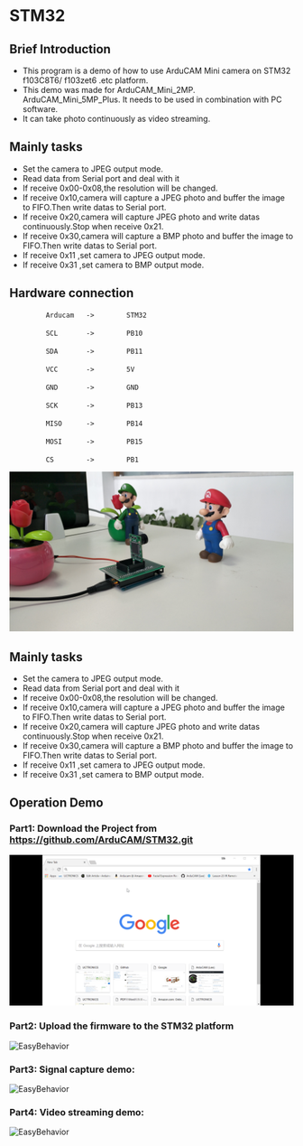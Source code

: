 # STM32

## Brief Introduction
- This program is a demo of how to use ArduCAM Mini camera on STM32 f103C8T6/ f103zet6 .etc platform.
- This demo was made for ArduCAM_Mini_2MP. ArduCAM_Mini_5MP_Plus. It needs to be used in combination with PC software.
- It can take photo continuously as video streaming.

## Mainly tasks
- Set the camera to JPEG output mode.
- Read data from Serial port and deal with it
- If receive 0x00-0x08,the resolution will be changed.
- If receive 0x10,camera will capture a JPEG photo and buffer the image to FIFO.Then write datas to Serial port.
- If receive 0x20,camera will capture JPEG photo and write datas continuously.Stop when receive 0x21.
- If receive 0x30,camera will capture a BMP  photo and buffer the image to FIFO.Then write datas to Serial port.
- If receive 0x11 ,set camera to JPEG output mode.
- If receive 0x31 ,set camera to BMP  output mode.

## Hardware connection
             Arducam   ->        STM32 
 
             SCL       ->        PB10
             
             SDA       ->        PB11
             
             VCC       ->        5V
             
             GND       ->        GND
             
             SCK       ->        PB13 
             
             MISO      ->        PB14
             
             MOSI      ->        PB15
             
             CS        ->        PB1
 ![Alt text](https://github.com/UCTRONICS/pic/blob/master/stm32/hardware2.jpg)
   

## Mainly tasks
- Set the camera to JPEG output mode.
- Read data from Serial port and deal with it
- If receive 0x00-0x08,the resolution will be changed.
- If receive 0x10,camera will capture a JPEG photo and buffer the image to FIFO.Then write datas to Serial port.
- If receive 0x20,camera will capture JPEG photo and write datas continuously.Stop when receive 0x21.
- If receive 0x30,camera will capture a BMP  photo and buffer the image to FIFO.Then write datas to Serial port.
- If receive 0x11 ,set camera to JPEG output mode.
- If receive 0x31 ,set camera to BMP  output mode.

## Operation Demo
### Part1: Download the Project from https://github.com/ArduCAM/STM32.git
![EasyBehavior](https://github.com/UCTRONICS/pic/blob/master/stm32/stm32_lib_download.gif)
### Part2: Upload the firmware to the STM32 platform
![EasyBehavior](https://github.com/UCTRONICS/pic/blob/master/stm32/stm32_firmware.gif)
### Part3: Signal capture demo:
![EasyBehavior](https://github.com/UCTRONICS/pic/blob/master/stm32/stm32_signal_capture.gif)
### Part4: Video streaming demo:
![EasyBehavior](https://github.com/UCTRONICS/pic/blob/master/stm32/stm32_videoStreaming.gif)






